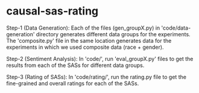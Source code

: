 # causal-sas-rating
Step-1 (Data Generation): Each of the files (gen_groupX.py) in 'code/data-generation' directory generates different data groups for the experiments. The 'composite.py' file in the same location generates data for the experiments in which we used composite data (race + gender).


Step-2 (Sentiment Analysis): In 'code/', run 'eval_groupX.py' files to get the results from each of the SASs for different data groups.


Step-3 (Rating of SASs): In 'code/rating/', run the rating.py file to get the fine-grained and overall ratings for each of the SASs.
